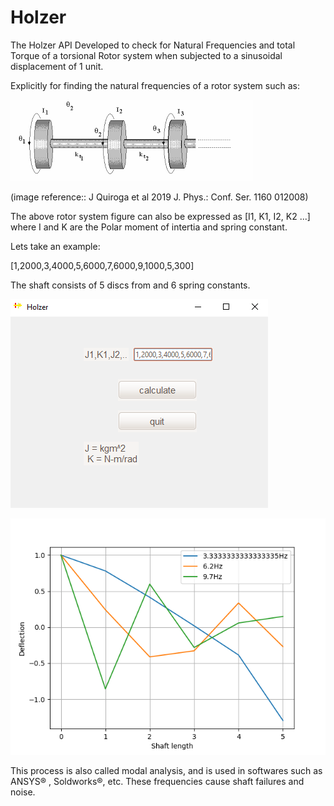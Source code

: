 # Holzer




The Holzer API Developed to check for Natural Frequencies and total Torque of a torsional Rotor system when subjected to a sinusoidal displacement of 1 unit.

Explicitly for finding the natural frequencies of a rotor system such as:

![plot](https://github.com/RN0H/Holzer/blob/7584ec0d0bdbe00a377a0142639ad1e9e7902f71/pngs/TVD.png)

(image reference:: J Quiroga et al 2019 J. Phys.: Conf. Ser. 1160 012008)

The above rotor system figure can also be expressed as [I1, K1, I2, K2 ...] where I and K are the Polar moment of intertia and spring constant.

Lets take an example:

[1,2000,3,4000,5,6000,7,6000,9,1000,5,300]

The shaft consists of 5 discs from and 6 spring constants.

![plot](https://github.com/RN0H/Holzer/blob/909471520e7158f2a4cc90c63be022a0c9d49808/pngs/App.png)

![plot](https://github.com/RN0H/Holzer/blob/909471520e7158f2a4cc90c63be022a0c9d49808/pngs/fig.png)

This process is also called modal analysis, and is used in softwares such as ANSYS® , Soldworks®, etc. These frequencies cause shaft failures and noise.

